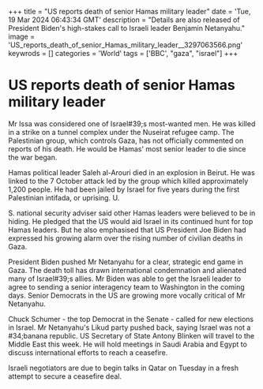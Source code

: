 +++
title = "US reports death of senior Hamas military leader"
date = 'Tue, 19 Mar 2024 06:43:34 GMT'
description = "Details are also released of President Biden's high-stakes call to Israeli leader Benjamin Netanyahu."
image = 'US_reports_death_of_senior_Hamas_military_leader__3297063566.png'
keywrods =  []
categories = 'World'
tags = ['BBC', "gaza", "israel"]
+++

# US reports death of senior Hamas military leader

Mr Issa was considered one of Israel<bb>#39;s most-wanted men.
He was killed in a strike on a tunnel complex under the Nuseirat refugee camp.
The Palestinian group, which controls Gaza, has not officially commented on reports of his death.
He would be Hamas' most senior leader to die since the war began.

Hamas political leader Saleh al-Arouri died in an explosion in Beirut.
He was linked to the 7 October attack led by the group which killed approximately 1,200 people.
He had been jailed by Israel for five years during the first Palestinian intifada, or uprising.
U.

S.
national security adviser said other Hamas leaders were believed to be in hiding.
He pledged that the US would aid Israel in its continued hunt for top Hamas leaders.
But he also emphasised that US President Joe Biden had expressed his growing alarm over the rising number of civilian deaths in Gaza.

President Biden pushed Mr Netanyahu for a clear, strategic end game in Gaza.
The death toll has drawn international condemnation and alienated many of Israel<bb>#39;s allies.
Mr Biden was able to get the Israeli leader to agree to sending a senior interagency team to Washington in the coming days.
Senior Democrats in the US are growing more vocally critical of Mr Netanyahu.

Chuck Schumer - the top Democrat in the Senate - called for new elections in Israel.
Mr Netanyahu's Likud party pushed back, saying Israel was not a <bb>#34;banana republic.
US Secretary of State Antony Blinken will travel to the Middle East this week.
He will hold meetings in Saudi Arabia and Egypt to discuss international efforts to reach a ceasefire.

Israeli negotiators are due to begin talks in Qatar on Tuesday in a fresh attempt to secure a ceasefire deal.


